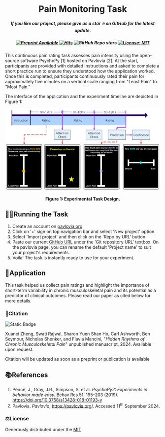 <h1 align="center"> Pain Monitoring Task</a></h1>
<h5 align="center"> If you like our project, please give us a star ⭐ on GitHub for the latest update.</h5>
<h5 align="center">
  
[![Preprint Available](https://img.shields.io/badge/Preprint-online-orange.svg)](https://doi.org)
[![Hits](https://hits.seeyoufarm.com/api/count/incr/badge.svg?url=https%3A%2F%2Fgithub.com%2Fswati-rajwal%2Fpain_monitoring_task&count_bg=%23C83D7B&title_bg=%23555555&icon=&icon_color=%23E7E7E7&title=hits&edge_flat=false)](https://hits.seeyoufarm.com)
![GitHub Repo stars](https://img.shields.io/github/stars/swati-rajwal/pain_monitoring_task)
[![License: MIT](https://img.shields.io/badge/License-MIT-blue.svg)](https://opensource.org/licenses/MIT)
</h5>

This continuous pain rating task assesses pain intensity using the open-source software PsychoPy [1] hosted on Pavlovia [2]. At the start, participants are provided with detailed instructions and asked to complete a short practice run to ensure they understood how the application worked. Once this is completed, participants continuously rated their pain for approximately five minutes on a vertical scale ranging from "Least Pain" to "Most Pain."

The interface of the application and the experiment timeline are depicted in Figure 1:
<p align="center">
  <img src="exp_small.jpg" width="651" alt="Experimental Task Design">
</p>
<p align="center"><b>Figure 1: Experimental Task Design.</b></p>

## 🏃‍♂️Running the Task 
1. Create an account on [pavlovia.org](https://gitlab.pavlovia.org/) 
2. Click on '+' sign on top navigation bar and select 'New project' option.
3. Select 'Import project' and then click on the 'Repo by URL' button
4. Paste our current [GitHub URL](https://github.com/swati-rajwal/pain_monitoring_task) under the 'Git repository URL' textbox. On the pavlovia page, you can rename the default 'Project name' to suit your project's requirements.
5. Voilà! The task is instantly ready to use for your experiment.

## 🎯Application
This task helped us collect pain ratings and highlight the importance of short-term variability in chronic musculoskeletal pain and its potential as a predictor of clinical outcomes. Please read our paper as cited below for more details.

### 📑Citation
<img alt="Static Badge" src="https://img.shields.io/badge/Zenodo-https%3A%2F%2Fzenodo.org%2F-blue?link=https%3A%2F%2Fzenodo.org%2F">

Xuanci Zheng, Swati Rajwal, Sharon Yuen Shan Ho, Carl Ashworth, Ben Seymour, Nicholas Shenker, and Flavia Mancini, "_Hidden Rhythms of Chronic Musculoskeletal Pain_" unpublished manuscript, 2024. Available upon request.

Citation will be updated as soon as a preprint or publication is available

## 📚References

1. Peirce, J., Gray, J.R., Simpson, S. et al. *PsychoPy2: Experiments in behavior made easy.* Behav Res 51, 195–203 (2019). https://doi.org/10.3758/s13428-018-01193-y
2. Pavlovia. *Pavlovia*, https://pavlovia.org/. Accessed 11<sup>th</sup> September 2024.

### ⚖️License
Generously distributed under the [MIT](https://opensource.org/license/MIT)
